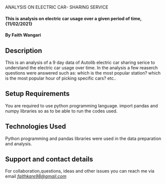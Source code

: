 
ANALYSIS ON ELECTRIC CAR- SHARING SERVICE
#### This is analysis on electric car usage over a given period of time, {11/02/2021}
#### By **Faith Wangari**
## Description
This is an analysis of a 9 day data of Autolib electric car sharing serice to understand the electric car usage over time.
In the analysis a few reaserch questions were answered such as:
which is the most popular station? 
which is the most popular hour of picking specific cars? etc..
## Setup Requirements
You are required to use python programming language.
import pandas and numpy libraries so as to be able to run the codes used.
## Technologies Used
Python programming and pandas libraries were used in the data preparation and analysis.
## Support and contact details
For collaboration,questions, ideas and other issues you can reach me via email *faithkare98@gmail.com*

  
